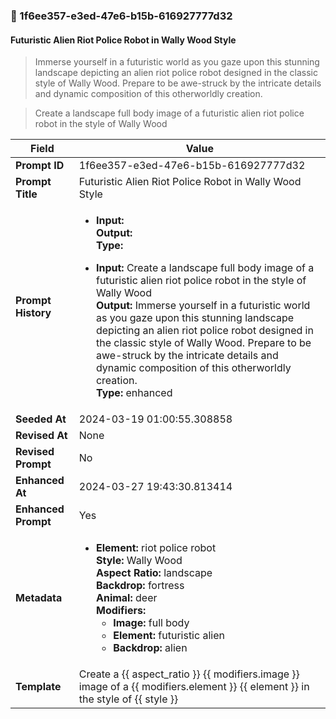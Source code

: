 

### 📜 1f6ee357-e3ed-47e6-b15b-616927777d32

#### Futuristic Alien Riot Police Robot in Wally Wood Style

> Immerse yourself in a futuristic world as you gaze upon this stunning landscape depicting an alien riot police robot designed in the classic style of Wally Wood. Prepare to be awe-struck by the intricate details and dynamic composition of this otherworldly creation.

> Create a landscape full body image of a futuristic alien riot police robot in the style of Wally Wood

| Field          | Value                                                                                                                                                                      |
|----------------|----------------------------------------------------------------------------------------------------------------------------------------------------------------------------|
| **Prompt ID**  | 1f6ee357-e3ed-47e6-b15b-616927777d32                                                                                                                                                            |
| **Prompt Title**  | Futuristic Alien Riot Police Robot in Wally Wood Style                                                                                                                                                            |
| **Prompt History** | <ul><li>**Input:**  <br> **Output:**  <br> **Type:** </li></ul><ul><li>**Input:** Create a landscape full body image of a futuristic alien riot police robot in the style of Wally Wood <br> **Output:** Immerse yourself in a futuristic world as you gaze upon this stunning landscape depicting an alien riot police robot designed in the classic style of Wally Wood. Prepare to be awe-struck by the intricate details and dynamic composition of this otherworldly creation. <br> **Type:** enhanced</li></ul> |
| **Seeded At** | 2024-03-19 01:00:55.308858                                                                                                                                                   |
| **Revised At** | None                                                                                                                                                   |
| **Revised Prompt** | No                                                                                                                                                                      |
| **Enhanced At** | 2024-03-27 19:43:30.813414                                                                                                                                                  |
| **Enhanced Prompt** | Yes                                                                                                                                                                    |
| **Metadata**   | <ul><li>**Element:** riot police robot <br> **Style:** Wally Wood <br> **Aspect Ratio:** landscape <br> **Backdrop:** fortress <br> **Animal:** deer <br> **Modifiers:**<ul><li>**Image:** full body</li><li>**Element:** futuristic alien</li><li>**Backdrop:** alien</li></ul></li></ul> |
| **Template**   | Create a {{ aspect_ratio }} {{ modifiers.image }} image of a {{ modifiers.element }} {{ element }} in the style of {{ style }}                                                                                                                                           |


